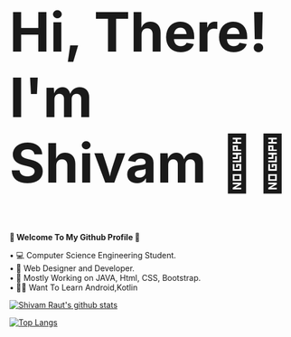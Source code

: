 <b><h1 style="font-size:10vw"> Hi, There! I'm Shivam 🙋‍♂️  </b></h1>


<b>🚀 Welcome To My Github Profile 🚀 </b>

• 💻 Computer Science Engineering Student. <br>
• 🔭 Web Designer and Developer. <br>
• 💎 Mostly Working on JAVA, Html, CSS, Bootstrap. <br>
• 👨‍💻 Want To Learn Android,Kotlin <br>


[![Shivam Raut's github stats](https://github-readme-stats.vercel.app/api?username=Shivam2700)](https://github.com/Shivam2700/github-readme-stats)

[![Top Langs](https://github-readme-stats.vercel.app/api/top-langs/?username=Shivam2700&layout=compact)](https://github.com/Shivam2700/github-readme-stats)


<!--
**Shivam2700/Shivam2700** is a ✨ _special_ ✨ repository because its `README.md` (this file) appears on your GitHub profile.


